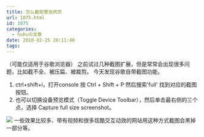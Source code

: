 ```yaml
---
title: 怎么截取整张网页
url: 1875.html
id: 1875
categories:
  - huhuの文章
date: 2018-02-25 20:11:40
tags:
---
```


（可能仅适用于谷歌浏览器） 之前试过几种截图扩展，但是常常会出现很多问题，比如截不全、被压扁、被裁剪。 今天发现谷歌自带截图功能。

1.  ctrl+shift+i，打开console 按 Ctrl + Shift + P 然后搜索'full' 找到对应的截图按钮。
2.  也可以切换设备预览模式（Toggle Device Toolbar），然后单击最右侧的三个点，选择 Capture full size screenshot。

![](http://h2y.net.cn/wp-content/uploads/2018/02/sp180225_200647.png) 一些效果比较多、带有视频和很多炫酷交互动效的网站用这种方式截图会黑掉一部分等。